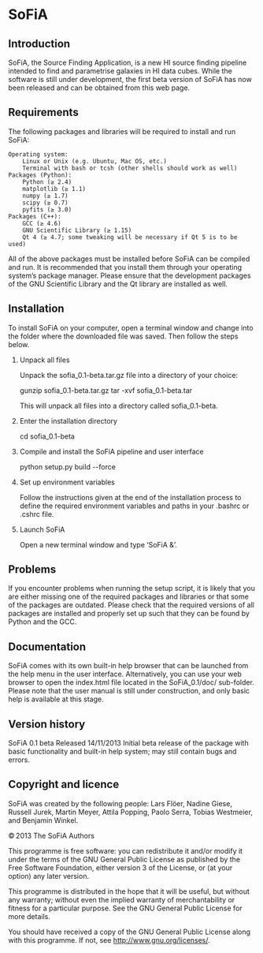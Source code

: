 SoFiA
=====

Introduction
------------

SoFiA, the Source Finding Application, is a new HI source finding pipeline 
intended to find and parametrise galaxies in HI data cubes. While the 
software is still under development, the first beta version of SoFiA has 
now been released and can be obtained from this web page. 


Requirements
------------

The following packages and libraries will be required to install and run 
SoFiA:

    Operating system:
        Linux or Unix (e.g. Ubuntu, Mac OS, etc.)
        Terminal with bash or tcsh (other shells should work as well)
    Packages (Python):
        Python (≥ 2.4)
        matplotlib (≥ 1.1)
        numpy (≥ 1.7)
        scipy (≥ 0.7)
        pyfits (≥ 3.0)
    Packages (C++):
        GCC (≥ 4.6)
        GNU Scientific Library (≥ 1.15)
        Qt 4 (≥ 4.7; some tweaking will be necessary if Qt 5 is to be used)

All of the above packages must be installed before SoFiA can be compiled and 
run. It is recommended that you install them through your operating system’s 
package manager. Please ensure that the development packages of the GNU 
Scientific Library and the Qt library are installed as well.


Installation
------------

To install SoFiA on your computer, open a terminal window and change into the 
folder where the downloaded file was saved. Then follow the steps below.

1. Unpack all files

   Unpack the sofia_0.1-beta.tar.gz file into a directory of your choice:

    gunzip sofia_0.1-beta.tar.gz
    tar -xvf sofia_0.1-beta.tar

   This will unpack all files into a directory called sofia_0.1-beta.

2. Enter the installation directory

    cd sofia_0.1-beta

3. Compile and install the SoFiA pipeline and user interface

    python setup.py build --force

4. Set up environment variables

    Follow the instructions given at the end of the installation process to 
    define the required environment variables and paths in your .bashrc or 
    .cshrc file.

5. Launch SoFiA

    Open a new terminal window and type ‘SoFiA &’.


Problems
--------

If you encounter problems when running the setup script, it is likely 
that you are either missing one of the required packages and libraries or 
that some of the packages are outdated. Please check that the required 
versions of all packages are installed and properly set up such that they 
can be found by Python and the GCC.


Documentation
-------------

SoFiA comes with its own built-in help browser that can be launched from 
the help menu in the user interface. Alternatively, you can use your web 
browser to open the index.html file located in the SoFiA_0.1/doc/ 
sub-folder. Please note that the user manual is still under construction, 
and only basic help is available at this stage.


Version history
---------------

SoFiA 0.1 beta
  Released 14/11/2013
  Initial beta release of the package with basic functionality and built-in 
  help system; may still contain bugs and errors.


Copyright and licence
---------------------

SoFiA was created by the following people: Lars Flöer, Nadine Giese, Russell 
Jurek, Martin Meyer, Attila Popping, Paolo Serra, Tobias Westmeier, and 
Benjamin Winkel.

© 2013 The SoFiA Authors

This programme is free software: you can redistribute it and/or modify it 
under the terms of the GNU General Public License as published by the Free 
Software Foundation, either version 3 of the License, or (at your option) any 
later version.

This programme is distributed in the hope that it will be useful, but without 
any warranty; without even the implied warranty of merchantability or fitness 
for a particular purpose. See the GNU General Public License for more details.

You should have received a copy of the GNU General Public License along with 
this programme. If not, see http://www.gnu.org/licenses/.
